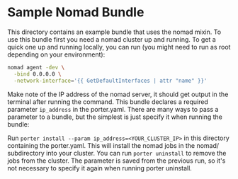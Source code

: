 # Sample Nomad Bundle

This directory contains an example bundle that uses the nomad mixin. To use this bundle first you need a nomad cluster
up and running. To get a quick one up and running locally,
you can run (you might need to run as root depending on your environment):

```bash
nomad agent -dev \
  -bind 0.0.0.0 \
  -network-interface='{{ GetDefaultInterfaces | attr "name" }}'
```

Make note of the IP address of the nomad server, it should get output in the terminal after running the command.
This bundle declares a required parameter `ip_address` in the porter.yaml. There are many ways to pass a parameter to a
bundle, but the simplest is just specify it when running the bundle:

Run `porter install --param ip_address=<YOUR_CLUSTER_IP>` in this directory containing the porter.yaml. This will
install the nomad jobs in the nomad/ subdirectory into your cluster.
You can run `porter uninstall` to remove the jobs from the cluster. The parameter is saved from the previous run, so it's
not necessary to specify it again when running porter uninstall.